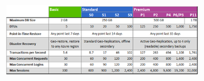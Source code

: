 ![Tarife und Leistungsebenen](./media/sql-database-service-tiers-table/sql-database-service-tiers-table.png)

<!----HONumber=Sept15_HO1-->
